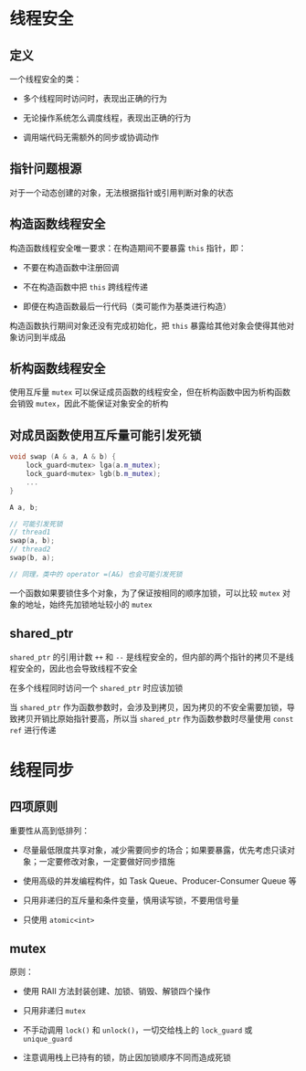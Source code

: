 # 线程安全

## 定义

一个线程安全的类：

- 多个线程同时访问时，表现出正确的行为

- 无论操作系统怎么调度线程，表现出正确的行为

- 调用端代码无需额外的同步或协调动作

## 指针问题根源

对于一个动态创建的对象，无法根据指针或引用判断对象的状态

## 构造函数线程安全

构造函数线程安全唯一要求：在构造期间不要暴露 `this` 指针，即：

- 不要在构造函数中注册回调

- 不在构造函数中把 `this` 跨线程传递

- 即便在构造函数最后一行代码（类可能作为基类进行构造）

构造函数执行期间对象还没有完成初始化，把 `this` 暴露给其他对象会使得其他对象访问到半成品

## 析构函数线程安全

使用互斥量 `mutex` 可以保证成员函数的线程安全，但在析构函数中因为析构函数会销毁 `mutex`，因此不能保证对象安全的析构

## 对成员函数使用互斥量可能引发死锁

```cpp
void swap (A & a, A & b) {
    lock_guard<mutex> lga(a.m_mutex);
    lock_guard<mutex> lgb(b.m_mutex);
    ...
}

A a, b;

// 可能引发死锁
// thread1
swap(a, b);
// thread2
swap(b, a);

// 同理，类中的 operator =(A&) 也会可能引发死锁
```

一个函数如果要锁住多个对象，为了保证按相同的顺序加锁，可以比较 `mutex` 对象的地址，始终先加锁地址较小的 `mutex`

## shared_ptr

`shared_ptr` 的引用计数 `++` 和 `--` 是线程安全的，但内部的两个指针的拷贝不是线程安全的，因此也会导致线程不安全

在多个线程同时访问一个 `shared_ptr` 时应该加锁

当 `shared_ptr` 作为函数参数时，会涉及到拷贝，因为拷贝的不安全需要加锁，导致拷贝开销比原始指针要高，所以当 `shared_ptr` 作为函数参数时尽量使用 `const ref` 进行传递


# 线程同步

## 四项原则

重要性从高到低排列：

- 尽量最低限度共享对象，减少需要同步的场合；如果要暴露，优先考虑只读对象；一定要修改对象，一定要做好同步措施

- 使用高级的并发编程构件，如 Task Queue、Producer-Consumer Queue 等

- 只用非递归的互斥量和条件变量，慎用读写锁，不要用信号量

- 只使用 `atomic<int>`

## mutex

原则：

- 使用 RAII 方法封装创建、加锁、销毁、解锁四个操作

- 只用非递归 `mutex`

- 不手动调用 `lock()` 和 `unlock()`，一切交给栈上的 `lock_guard` 或 `unique_guard`

- 注意调用栈上已持有的锁，防止因加锁顺序不同而造成死锁

